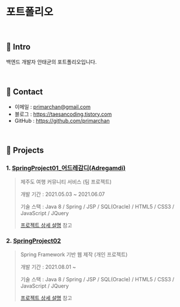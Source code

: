 # 포트폴리오
>

</br>

## :pushpin: Intro
백엔드 개발자 안태균의 포트폴리오입니다.

</br>

## :pushpin: Contact
- 이메일 : primarchan@gmail.com
- 블로그 : https://taesancoding.tistory.com
- GitHub : https://github.com/primarchan

</br>

## :pushpin: Projects
### 1. [SpringProject01_어드레감디(Adregamdi)](https://github.com/PrimarchAn/SpringProject01)
>제주도 여행 커뮤니티 서비스 (팀 프로젝트)  
>
>개발 기간 : 2021.05.03 ~ 2021.06.07  
>  
>기술 스택 : Java 8 / Spring / JSP / SQL(Oracle) / HTML5 / CSS3 / JavaScript / JQuery
>  
>[프로젝트 상세 설명](https://github.com/PrimarchAn/SpringProject01) 참고

### 2. [SpringProject02](https://github.com/PrimarchAn/SpringProject02)
>Spring Framework 기반 웹  제작 (개인 프로젝트)  
>
>개발 기간 : 2021.08.01 ~ 
>  
>기술 스택 : Java 8 / Spring / JSP / SQL(Oracle) / HTML5 / CSS3 / JavaScript / JQuery
>  
>[프로젝트 상세 설명](https://github.com/PrimarchAn/SpringProject02) 참고
